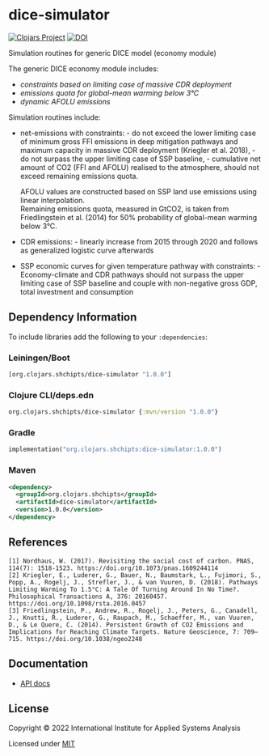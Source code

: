 # dice-simulator

[![Clojars Project](https://img.shields.io/clojars/v/org.clojars.shchipts/dice-simulator.svg)](https://clojars.org/org.clojars.shchipts/dice-simulator)
[![DOI](https://zenodo.org/badge/DOI/10.5281/zenodo.7373905.svg)](https://doi.org/10.5281/zenodo.7373905)

Simulation routines for generic DICE model (economy module)



The generic DICE economy module includes:
  * *constraints based on limiting case of massive CDR deployment*
  * *emissions quota for global-mean warming below 3°C*
  * *dynamic AFOLU emissions*



Simulation routines include:
  * net-emissions with constraints:
    \- do not exceed the lower limiting case of minimum gross FFI emissions in deep mitigation pathways and maximum capacity in massive CDR deployment (Kriegler et al. 2018),
    \- do not surpass the upper limiting case of SSP baseline,
    \- cumulative net amount of CO2 (FFI and AFOLU) realised to the atmosphere, should not exceed remaining emissions quota.  

    AFOLU values are constructed based on SSP land use emissions using linear interpolation.  
    Remaining emissions quota, measured in GtCO2, is taken from Friedlingstein et al. (2014) for 50% probability of global-mean warming below 3°C.

  * CDR emissions:
    \- linearly increase from 2015 through 2020 and follows as generalized logistic curve afterwards

  * SSP economic curves for given temperature pathway with constraints:
    \- Economy-climate and CDR pathways should not surpass the upper limiting case of SSP baseline and couple with non-negative gross GDP, total investment and consumption

## Dependency Information

To include libraries add the following to your `:dependencies`:

### Leiningen/Boot
```clj
[org.clojars.shchipts/dice-simulator "1.0.0"]
```

### Clojure CLI/deps.edn
```clj
org.clojars.shchipts/dice-simulator {:mvn/version "1.0.0"}
```

### Gradle
```clj
implementation("org.clojars.shchipts:dice-simulator:1.0.0")
```

### Maven

```xml
<dependency>
  <groupId>org.clojars.shchipts</groupId>
  <artifactId>dice-simulator</artifactId>
  <version>1.0.0</version>
</dependency>
```

## References

```
[1] Nordhaus, W. (2017). Revisiting the social cost of carbon. PNAS, 114(7): 1518-1523. https://doi.org/10.1073/pnas.1609244114
[2] Kriegler, E., Luderer, G., Bauer, N., Baumstark, L., Fujimori, S., Popp, A., Rogelj, J., Strefler, J., & van Vuuren, D. (2018). Pathways Limiting Warming To 1.5°C: A Tale Of Turning Around In No Time?. Philosophical Transactions A, 376: 20160457. https://doi.org/10.1098/rsta.2016.0457
[3] Friedlingstein, P., Andrew, R., Rogelj, J., Peters, G., Canadell, J., Knutti, R., Luderer, G., Raupach, M., Schaeffer, M., van Vuuren, D., & Le Quere, C. (2014). Persistent Growth of CO2 Emissions and Implications for Reaching Climate Targets. Nature Geoscience, 7: 709–715. https://doi.org/10.1038/ngeo2248
```

## Documentation

* [API docs](https://shchipts.github.io/dice-simulator/)

## License

Copyright © 2022 International Institute for Applied Systems Analysis

Licensed under [MIT](http://opensource.org/licenses/MIT)
